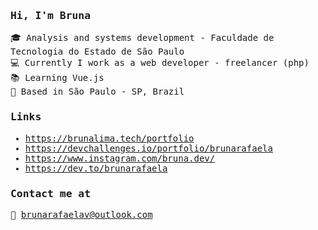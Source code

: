 
<samp>

###  Hi, I'm Bruna 

🎓 Analysis and systems development - Faculdade de Tecnologia do Estado de São Paulo <br />
💻 Currently I work as a web developer - freelancer (php)<br />
📚 Learning Vue.js <br />
📍 Based in São Paulo - SP, Brazil <br />

### Links 

- https://brunalima.tech/portfolio <br />
- https://devchallenges.io/portfolio/brunarafaela <br />
- https://www.instagram.com/bruna.dev/ <br />
- https://dev.to/brunarafaela <br />


### Contact me at

📧 brunarafaelav@outlook.com
</samp>
